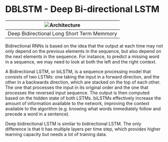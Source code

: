 # DBLSTM - Deep Bi-directional LSTM 
| ![Architecture](http://www.gabormelli.com/RKB/images/a/ad/1801.02143_Fig5.png) | 
|:--:| 
| Deep Bidirectional Long Short Term Memmory|

Bidirectional RNNs is based on the idea that the output at each time may not only depend on the previous elements in the sequence, but also depend on the next elements in the sequence. For instance, to predict a missing word in a sequence, we may need to look at both the left and the right context. 

A Bidirectional LSTM, or biLSTM, is a sequence processing model that consists of two LSTMs: one taking the input in a forward direction, and the other in a backwards direction, which are stacked on the top of each other. The one that processes the input in its original order and the one that processes the reversed input sequence. The output is then computed based on the hidden state of both LSTMs. biLSTMs effectively increase the amount of information available to the network, improving the context available to the algorithm (e.g. knowing what words immediately follow and precede a word in a sentence).

Deep bidirectional LSTM is similar to bidirectional LSTM. The only difference is that it has multiple layers per time step, which provides higher learning capacity but needs a lot of training data.
